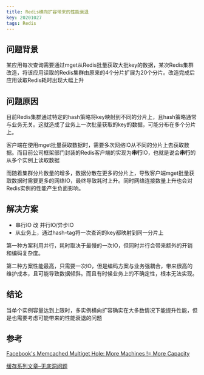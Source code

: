 ```yaml
---
title: Redis横向扩容带来的性能衰退
key: 20201027
tags: Redis
---
```


## 问题背景
某应用每次查询需要通过mget从Redis批量获取大批key的数据，某次Redis集群改造，将该应用读取的Redis集群由原来的4个分片扩展为20个分片。改造完成后应用读取Redis耗时出现大幅上升

## 问题原因
目前Redis集群通过特定的hash策略将key映射到不同的分片上，且hash策略通常与业务无关。这就造成了业务上一次批量获取的key的数据，可能分布在多个分片上。

客户端在使用mget批量获取数据时，需要多次网络IO从不同的分片上去获取数据。而目前公司框架部门封装的Redis客户端的实现为**串行**IO，也就是说会**串行**的从多个实例上读取数据

而随着集群分片数量的增多，数据分散在更多的分片上，导致客户端mget批量获取数据时需要更多的网络IO，最终导致耗时上升。同时网络连接数量上升也会对Redis实例的性能产生负面影响。

## 解决方案
* 串行IO 改 并行IO/异步IO
* 从业务上，通过hash-tag将一次查询的key都映射到同一分片上

第一种方案利用并行，耗时取决于最慢的一次IO，但同时并行会带来额外的开销和编码复杂度。

第二种方案性能最高，只需要一次IO，但是编码方案与业务强耦合，带来很高的维护成本，且可能导致数据倾斜。而且有时候业务上的不确定性，根本无法实现。

## 结论
当单个实例容量达到上限时，多实例横向扩容确实在大多数情况下能提升性能，但是也需要考虑可能带来的性能衰退的问题

## 参考
[Facebook's Memcached Multiget Hole: More Machines != More Capacity ](http://highscalability.com/blog/2009/10/26/facebooks-memcached-multiget-hole-more-machines-more-capacit.html)

[缓存系列文章–无底洞问题](https://ifeve.com/redis-multiget-hole/)






